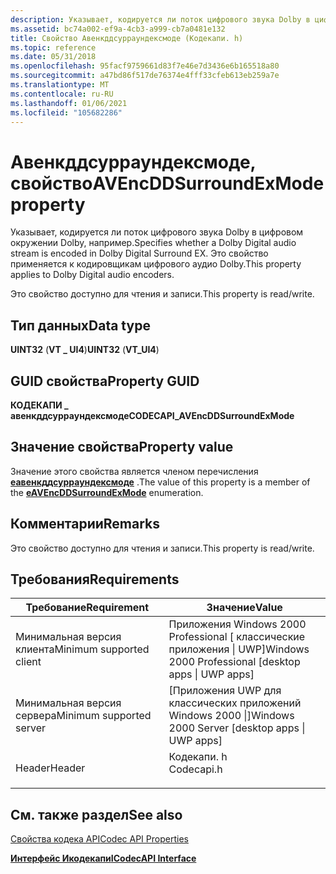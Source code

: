 ```yaml
---
description: Указывает, кодируется ли поток цифрового звука Dolby в цифровом окружении Dolby, например. Это свойство применяется к кодировщикам цифрового аудио Dolby.
ms.assetid: bc74a002-ef9a-4cb3-a999-cb7a0481e132
title: Свойство Авенкддсурраундексмоде (Кодекапи. h)
ms.topic: reference
ms.date: 05/31/2018
ms.openlocfilehash: 95facf9759661d83f7e46e7d3436e6b165518a80
ms.sourcegitcommit: a47bd86f517de76374e4fff33cfeb613eb259a7e
ms.translationtype: MT
ms.contentlocale: ru-RU
ms.lasthandoff: 01/06/2021
ms.locfileid: "105682286"
---
```

# <a name="avencddsurroundexmode-property"></a><span data-ttu-id="22133-104">Авенкддсурраундексмоде, свойство</span><span class="sxs-lookup"><span data-stu-id="22133-104">AVEncDDSurroundExMode property</span></span>

<span data-ttu-id="22133-105">Указывает, кодируется ли поток цифрового звука Dolby в цифровом окружении Dolby, например.</span><span class="sxs-lookup"><span data-stu-id="22133-105">Specifies whether a Dolby Digital audio stream is encoded in Dolby Digital Surround EX.</span></span> <span data-ttu-id="22133-106">Это свойство применяется к кодировщикам цифрового аудио Dolby.</span><span class="sxs-lookup"><span data-stu-id="22133-106">This property applies to Dolby Digital audio encoders.</span></span>

<span data-ttu-id="22133-107">Это свойство доступно для чтения и записи.</span><span class="sxs-lookup"><span data-stu-id="22133-107">This property is read/write.</span></span>

## <a name="data-type"></a><span data-ttu-id="22133-108">Тип данных</span><span class="sxs-lookup"><span data-stu-id="22133-108">Data type</span></span>

<span data-ttu-id="22133-109">**UINT32** (**VT \_ UI4**)</span><span class="sxs-lookup"><span data-stu-id="22133-109">**UINT32** (**VT\_UI4**)</span></span>

## <a name="property-guid"></a><span data-ttu-id="22133-110">GUID свойства</span><span class="sxs-lookup"><span data-stu-id="22133-110">Property GUID</span></span>

<span data-ttu-id="22133-111">**КОДЕКАПИ \_ авенкддсурраундексмоде**</span><span class="sxs-lookup"><span data-stu-id="22133-111">**CODECAPI\_AVEncDDSurroundExMode**</span></span>

## <a name="property-value"></a><span data-ttu-id="22133-112">Значение свойства</span><span class="sxs-lookup"><span data-stu-id="22133-112">Property value</span></span>

<span data-ttu-id="22133-113">Значение этого свойства является членом перечисления [**еавенкддсурраундексмоде**](/windows/desktop/api/codecapi/ne-codecapi-eavencddsurroundexmode) .</span><span class="sxs-lookup"><span data-stu-id="22133-113">The value of this property is a member of the [**eAVEncDDSurroundExMode**](/windows/desktop/api/codecapi/ne-codecapi-eavencddsurroundexmode) enumeration.</span></span>

## <a name="remarks"></a><span data-ttu-id="22133-114">Комментарии</span><span class="sxs-lookup"><span data-stu-id="22133-114">Remarks</span></span>

<span data-ttu-id="22133-115">Это свойство доступно для чтения и записи.</span><span class="sxs-lookup"><span data-stu-id="22133-115">This property is read/write.</span></span>

## <a name="requirements"></a><span data-ttu-id="22133-116">Требования</span><span class="sxs-lookup"><span data-stu-id="22133-116">Requirements</span></span>



| <span data-ttu-id="22133-117">Требование</span><span class="sxs-lookup"><span data-stu-id="22133-117">Requirement</span></span> | <span data-ttu-id="22133-118">Значение</span><span class="sxs-lookup"><span data-stu-id="22133-118">Value</span></span> |
|-------------------------------------|---------------------------------------------------------------------------------------|
| <span data-ttu-id="22133-119">Минимальная версия клиента</span><span class="sxs-lookup"><span data-stu-id="22133-119">Minimum supported client</span></span><br/> | <span data-ttu-id="22133-120">Приложения Windows 2000 Professional \[ классические приложения \| UWP\]</span><span class="sxs-lookup"><span data-stu-id="22133-120">Windows 2000 Professional \[desktop apps \| UWP apps\]</span></span><br/>                     |
| <span data-ttu-id="22133-121">Минимальная версия сервера</span><span class="sxs-lookup"><span data-stu-id="22133-121">Minimum supported server</span></span><br/> | <span data-ttu-id="22133-122">\[Приложения UWP для классических приложений Windows 2000 \|\]</span><span class="sxs-lookup"><span data-stu-id="22133-122">Windows 2000 Server \[desktop apps \| UWP apps\]</span></span><br/>                           |
| <span data-ttu-id="22133-123">Header</span><span class="sxs-lookup"><span data-stu-id="22133-123">Header</span></span><br/>                   | <dl> <span data-ttu-id="22133-124"><dt>Кодекапи. h</dt></span><span class="sxs-lookup"><span data-stu-id="22133-124"><dt>Codecapi.h</dt></span></span> </dl> |



## <a name="see-also"></a><span data-ttu-id="22133-125">См. также раздел</span><span class="sxs-lookup"><span data-stu-id="22133-125">See also</span></span>

<dl> <dt>

[<span data-ttu-id="22133-126">Свойства кодека API</span><span class="sxs-lookup"><span data-stu-id="22133-126">Codec API Properties</span></span>](codec-api-properties.md)
</dt> <dt>

[<span data-ttu-id="22133-127">**Интерфейс Икодекапи**</span><span class="sxs-lookup"><span data-stu-id="22133-127">**ICodecAPI Interface**</span></span>](/windows/desktop/api/Strmif/nn-strmif-icodecapi)
</dt> </dl>

 

 




